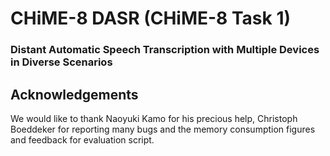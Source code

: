 # CHiME-8 DASR (CHiME-8 Task 1)

### Distant Automatic Speech Transcription with Multiple Devices in Diverse Scenarios


## Acknowledgements

We would like to thank Naoyuki Kamo for his precious help, Christoph Boeddeker for
reporting many bugs and the memory consumption figures and feedback for evaluation script.


[slack-badge]: https://img.shields.io/badge/slack-chat-green.svg?logo=slack
[slack-invite]: https://join.slack.com/t/chime-fey5388/shared_invite/zt-1oha0gedv-JEUr1mSztR7~iK9AxM4HOA
[twitter]: https://twitter.com/chimechallenge<h2>References</h2>
